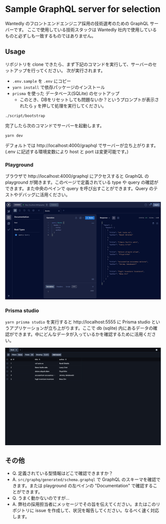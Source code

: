 # Sample GraphQL server for selection

Wantedly のフロントエンドエンジニア採用の技術選考のための GraphQL サーバーです。
ここで使用している技術スタックは Wantedly 社内で使用しているものと必ずしも一致するものではありません。

## Usage

リポジトリを clone できたら、まず下記のコマンドを実行して、サーバーのセットアップを行ってください。
次が実行されます。

- `.env.sample` を `.env` にコピー
- `yarn install` で依存パッケージのインストール
- `prisma` を使った データベース(SQLite) のセットアップ
  - このとき、DBをリセットしても問題ないか？というプロンプトが表示されたら `y` を押して処理を実行してください。

```
./script/bootstrap
```

完了したら次のコマンドでサーバーを起動します。

```
yarn dev
```

デフォルトでは http://localhost:4000/graphql でサーバーが立ち上がります。(.env に記述する環境変数により host と port は変更可能です。)

### Playground

ブラウザで http://localhost:4000/graphql にアクセスすると GraphQL の playground が開きます。このページで定義されている type や query の確認ができます。また中央のペインで query を呼び出すことができます。Query のテストやデバッグに活用ください。

![playground](/docs/images/graphql-playground.png)

### Prisma studio

`yarn prisma studio` を実行すると http://localhost:5555 に Prisma studio というアプリケーションが立ち上がります。ここで db (sqlite) 内にあるデータの確認ができます。中にどんなデータが入っているかを確認するために活用ください。

![prisma-studio](/docs/images/prisma-studio.png)

## その他

- Q. 定義されている型情報はどこで確認できますか？
- A. `src/graphq/generated/schema.graphql` で GraphQL のスキーマを確認できます。または playground の左ペインの "Documentation" で確認することができます。
- Q. うまく動かないのですが…
- A. 弊社の採用担当者にメッセージでその旨を伝えてください。またはこのリポジトリに issue を作成して、状況を報告してください。なるべく速く対応します。
